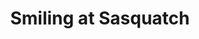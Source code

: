 ---
title: "Smiling at Sasquatch"
near:
  - Mirrorgloss at Sasquatch
picture: "/assets/camera-roll/2016/05/2016-05-28-smiling-at-sasquatch/20160528_021657776_iOS.jpg"
thumbnail: "/assets/camera-roll/2016/05/2016-05-28-smiling-at-sasquatch/20160528_021657776_iOS-thumbnail.jpg"
tags:
  - Sasquatch! Music Festival
  - spring
  - music
  - festival
  - photograph
  - me
  - Kitty
---
